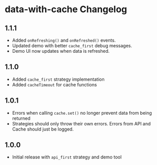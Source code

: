 # data-with-cache Changelog

## 1.1.1

* Added `onRefreshing()` and `onRefreshed()` events.
* Updated demo with better `cache_first` debug messages.
* Demo UI now updates when data is refreshed.

## 1.1.0

* Added `cache_first` strategy implementation
* Added `cacheTimeout` for cache functions

## 1.0.1

* Errors when calling `cache.set()` no longer prevent data from being returned
* Strategies should only throw their own errors. Errors from API and Cache should just be logged.

## 1.0.0

* Initial release with `api_first` strategy and demo tool
